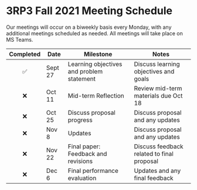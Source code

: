 # 3RP3 Fall 2021 Meeting Schedule

Our meetings will occur on a biweekly basis every Monday, with any additional meetings scheduled as needed. All meetings will take place on MS Teams.

| Completed | Date | Milestone | Notes |
| :----: | ---- | ---- | ---- |
| :white_check_mark: | Sept 27 | Learning objectives and problem statement | Discuss learning objectives and goals |
| :x: | Oct 11 | Mid-term Reflection | Review mid-term materials due Oct 18 |
| :x: | Oct 25 | Discuss proposal progress | Discuss proposal and any updates |
| :x: | Nov 8 | Updates | Discuss proposal and any updates |
| :x: | Nov 22 | Final paper: Feedback and revisions | Discuss feedback related to final proposal | 
| :x: | Dec 6 | Final performance evaluation | Updates and any final feedback | 
